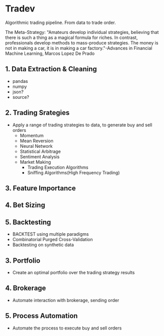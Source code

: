 # Tradev

Algorithmic trading pipeline. From data to trade order.

The Meta-Strategy:
"Amateurs develop individual strategies, believing that there is such a thing as a magical formula for riches. In contrast, professionals develop methods to mass-produce strategies. The money is not in making a car, it is in making a car factory."-Advances in Financial Machine Learning, Marcos Lopez De Prado

## 1. Data Extraction & Cleaning

- pandas
- numpy
- json?
- source?

## 2. Trading Srategies

- Apply a range of trading strategies to data, to generate buy and sell orders
    - Momentum
    - Mean Reversion
    - Neural Network
    - Statistical Arbitrage
    - Sentiment Analysis
    - Market Making
        - Trading Execution Algorithms
        - Sniffing Algorithms(High Frequency Trading)

## 3. Feature Importance


## 4. Bet Sizing


## 5. Backtesting

- BACKTEST using multiple paradigms
 - Combinatorial Purged Cross-Validation
 - Backtesting on synthetic data



## 3. Portfolio
- Create an optimal portfolio over the trading strategy results

## 4. Brokerage
- Automate interaction with brokerage, sending order

## 5. Process Automation
- Automate the process to execute buy and sell orders

